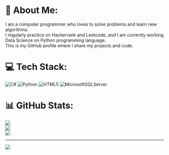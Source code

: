 # 💫 About Me:
I am a computer programmer who loves to solve problems and learn new algorithms.<br>I regularly practice on Hackerrank and Leetcode, and I am currently working Data Science on Python programming language.<br>This is my GitHub profile where I share my projects and code.

# 💻 Tech Stack:
![C#](https://img.shields.io/badge/c%23-%23239120.svg?style=for-the-badge&logo=c-sharp&logoColor=white) ![Python](https://img.shields.io/badge/python-3670A0?style=for-the-badge&logo=python&logoColor=ffdd54) ![HTML5](https://img.shields.io/badge/html5-%23E34F26.svg?style=for-the-badge&logo=html5&logoColor=white) ![MicrosoftSQLServer](https://img.shields.io/badge/Microsoft%20SQL%20Sever-CC2927?style=for-the-badge&logo=microsoft%20sql%20server&logoColor=white)
# 📊 GitHub Stats:
![](https://github-readme-stats.vercel.app/api?username=Kadir-Akipek&theme=nightowl&hide_border=false&include_all_commits=false&count_private=false)<br/>
![](https://github-readme-streak-stats.herokuapp.com/?user=Kadir-Akipek&theme=nightowl&hide_border=false)<br/>
![](https://github-readme-stats.vercel.app/api/top-langs/?username=Kadir-Akipek&theme=nightowl&hide_border=false&include_all_commits=false&count_private=false&layout=compact)

---
[![](https://visitcount.itsvg.in/api?id=Kadir-Akipek&icon=0&color=0)](https://visitcount.itsvg.in)

<!-- Proudly created with GPRM ( https://gprm.itsvg.in ) -->

